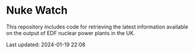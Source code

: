 # Nuke Watch

This repository includes code for retrieving the latest information available on the output of EDF nuclear power plants in the UK.

Last updated: 2024-01-19 22:08